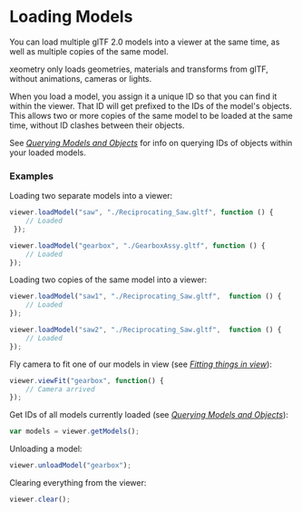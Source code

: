 # Loading Models

You can load multiple glTF 2.0 models into a viewer at the same time, as well as multiple copies of the same model.

xeometry only loads geometries, materials and transforms from glTF, without animations, cameras or lights.

When you load a model, you assign it a  unique ID so that you can find it within the viewer. That ID will get
prefixed to the IDs of the model's objects. This allows two or more copies of the same model to be loaded at the
same time, without ID clashes between their objects.

See *[Querying Models and Objects](queryingModelsAndObjects.md)* for info on querying IDs of objects within
your loaded models.

### Examples

Loading two separate models into a viewer:

```javascript
viewer.loadModel("saw", "./Reciprocating_Saw.gltf", function () {
    // Loaded
 });

viewer.loadModel("gearbox", "./GearboxAssy.gltf", function () {
    // Loaded
});
```

Loading two copies of the same model into a viewer:

```javascript
viewer.loadModel("saw1", "./Reciprocating_Saw.gltf",  function () {
    // Loaded
});

viewer.loadModel("saw2", "./Reciprocating_Saw.gltf",  function () {
    // Loaded
});
```

Fly camera to fit one of our models in view (see *[Fitting things in view](fittingThingsInView.md)*):

```javascript
viewer.viewFit("gearbox", function() {
    // Camera arrived
});
```

Get IDs of all models currently loaded (see *[Querying Models and Objects](queryingModelsAndObjects.md)*):

```javascript
var models = viewer.getModels();
```

Unloading a model:

```javascript
viewer.unloadModel("gearbox");
```

Clearing everything from the viewer:

```javascript
viewer.clear();
```



